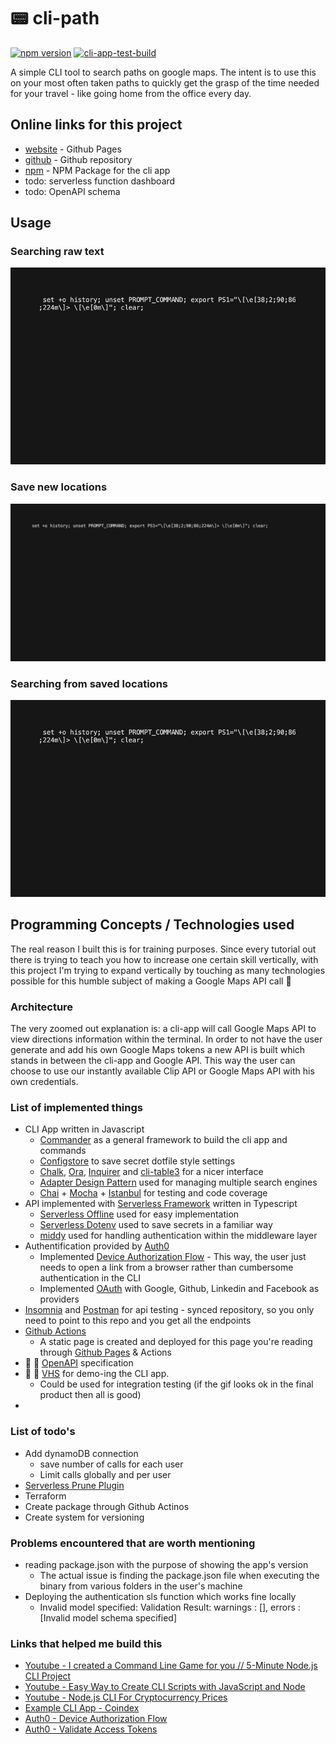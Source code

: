 # 📟 cli-path

[![npm version](https://img.shields.io/npm/v/cli-path.svg)](https://www.npmjs.com/package/cli-path)
[![cli-app-test-build](https://github.com/iosifv/cli-path/actions/workflows/cli-app-test-build.yaml/badge.svg)](https://github.com/iosifv/cli-path/actions/workflows/cli-app-test-build.yaml)

A simple CLI tool to search paths on google maps. The intent is to use this on your most often taken paths to quickly get the grasp of the time needed for your travel - like going home from the office every day.

## Online links for this project

- [website](https://iosifv.github.io/cli-path/) - Github Pages
- [github](https://github.com/iosifv/cli-path) - Github repository
- [npm](https://www.npmjs.com/package/cli-path) - NPM Package for the cli app
- todo: serverless function dashboard
- todo: OpenAPI schema

## Usage

### Searching raw text

![](vhs/direction-blank.gif)

### Save new locations

![](vhs/locations.gif)

### Searching from saved locations

![](vhs/direction-saved.gif)

## Programming Concepts / Technologies used

The real reason I built this is for training purposes. Since every tutorial out there is trying to teach you how to increase one certain skill vertically, with this project I'm trying to expand vertically by touching as many technologies possible for this humble subject of making a Google Maps API call 🙂

### Architecture

The very zoomed out explanation is: a cli-app will call Google Maps API to view directions information within the terminal. In order to not have the user generate and add his own Google Maps tokens a new API is built which stands in between the cli-app and Google API. This way the user can choose to use our instantly available Clip API or Google Maps API with his own credentials.

### List of implemented things

- CLI App written in Javascript
  - [Commander](https://www.npmjs.com/package/commander) as a general framework to build the cli app and commands
  - [Configstore](https://www.npmjs.com/package/configstore) to save secret dotfile style settings
  - [Chalk](https://www.npmjs.com/package/chalk), [Ora](https://www.npmjs.com/package/ora), [Inquirer](https://www.npmjs.com/package/inquirer) and [cli-table3](https://www.npmjs.com/package/cli-table3) for a nicer interface
  - [Adapter Design Pattern](https://refactoring.guru/design-patterns/adapter) used for managing multiple search engines
  - [Chai](https://www.chaijs.com/) + [Mocha](https://mochajs.org/) + [Istanbul](https://istanbul.js.org/) for testing and code coverage
- API implemented with [Serverless Framework](https://www.serverless.com/) written in Typescript
  - [Serverless Offline](https://www.serverless.com/plugins/serverless-offline) used for easy implementation
  - [Serverless Dotenv](https://www.serverless.com/plugins/serverless-dotenv-plugin) used to save secrets in a familiar way
  - [middy](https://middy.js.org/) used for handling authentication within the middleware layer
- Authentification provided by [Auth0](https://auth0.com/)
  - Implemented [Device Authorization Flow](https://auth0.com/docs/get-started/authentication-and-authorization-flow/call-your-api-using-the-device-authorization-flow) - This way, the user just needs to open a link from a browser rather than cumbersome authentication in the CLI
  - Implemented [OAuth](https://auth0.com/docs/authenticate/protocols/oauth) with Google, Github, Linkedin and Facebook as providers
- [Insomnia](https://insomnia.rest/) and [Postman](https://www.postman.com/) for api testing - synced repository, so you only need to point to this repo and you get all the endpoints
- [Github Actions](https://github.com/features/actions)
  - A static page is created and deployed for this page you're reading through [Github Pages](https://pages.github.com/) & Actions
- 👷 🚧 [OpenAPI](https://www.openapis.org/) specification
- 👷 🚧 [VHS](https://github.com/charmbracelet/vhs) for demo-ing the CLI app.
  - Could be used for integration testing (if the gif looks ok in the final product then all is good)
-

### List of todo's

- Add dynamoDB connection
  - save number of calls for each user
  - Limit calls globally and per user
- [Serverless Prune Plugin](https://www.serverless.com/plugins/serverless-prune-plugin)
- Terraform
- Create package through Github Actinos
- Create system for versioning

### Problems encountered that are worth mentioning

- reading package.json with the purpose of showing the app's version
  - The actual issue is finding the package.json file when executing the binary from various folders in the user's machine
- Deploying the authentication sls function which works fine locally
  - Invalid model specified: Validation Result: warnings : [], errors : [Invalid model schema specified]

### Links that helped me build this

- [Youtube - I created a Command Line Game for you // 5-Minute Node.js CLI Project](https://www.youtube.com/watch?v=_oHByo8tiEY)
- [Youtube - Easy Way to Create CLI Scripts with JavaScript and Node](https://www.youtube.com/watch?v=dfTpFFZwazI)
- [Youtube - Node.js CLI For Cryptocurrency Prices](https://www.youtube.com/watch?v=-6OAHsde15E)
- [Example CLI App - Coindex](https://github.com/bradtraversy/coindex-cli)
- [Auth0 - Device Authorization Flow](https://auth0.com/docs/get-started/authentication-and-authorization-flow/call-your-api-using-the-device-authorization-flow#call-api)
- [Auth0 - Validate Access Tokens](https://auth0.com/docs/secure/tokens/access-tokens/validate-access-tokens)
